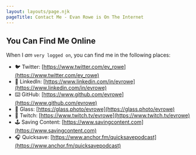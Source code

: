 ```yaml
---
layout: layouts/page.njk
pageTitle: Contact Me - Evan Rowe is On The Internet
---
```

## You Can Find Me Online

When I _am_ `very logged on`, you can find me in the following places:

* 🐦 Twitter: [https://www.twitter.com/ev_rowe](https://www.twitter.com/ev_rowe)
* 💼 LinkedIn: [https://www.linkedin.com/in/evrowe](https://www.linkedin.com/in/evrowe)
* ⌨️ GitHub: [https://www.github.com/evrowe](https://www.github.com/evrowe)
* 📸 Glass: [https://glass.photo/evrowe](https://glass.photo/evrowe)
* 👾 Twitch: [https://www.twitch.tv/evrowe](https://www.twitch.tv/evrowe)
* 🕹 Saving Content: [https://www.savingcontent.com](https://www.savingcontent.com)
* 🎧 Quicksave: [https://www.anchor.fm/quicksavepodcast](https://www.anchor.fm/quicksavepodcast)